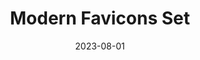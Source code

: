 ---
layout: post.njk
permalink: "kb/{{ title | slug }}/"
date: 2023-08-01
title: "Modern Favicons Set"
section: Values
tags: meta
---